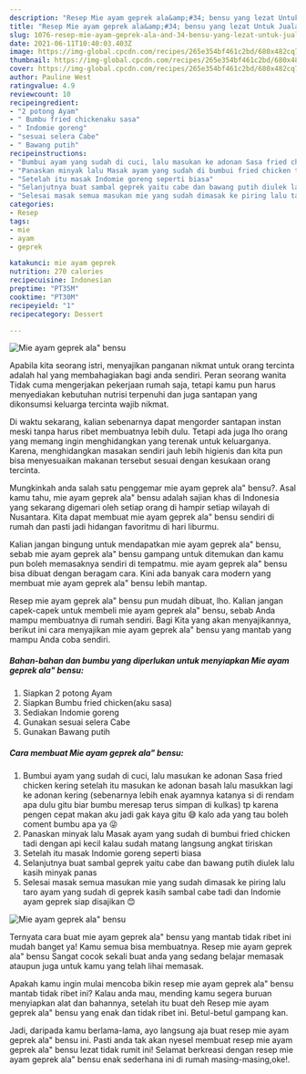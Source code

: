 ```yaml
---
description: "Resep Mie ayam geprek ala&amp;#34; bensu yang lezat Untuk Jualan"
title: "Resep Mie ayam geprek ala&amp;#34; bensu yang lezat Untuk Jualan"
slug: 1076-resep-mie-ayam-geprek-ala-and-34-bensu-yang-lezat-untuk-jualan
date: 2021-06-11T10:40:03.403Z
image: https://img-global.cpcdn.com/recipes/265e354bf461c2bd/680x482cq70/mie-ayam-geprek-ala-bensu-foto-resep-utama.jpg
thumbnail: https://img-global.cpcdn.com/recipes/265e354bf461c2bd/680x482cq70/mie-ayam-geprek-ala-bensu-foto-resep-utama.jpg
cover: https://img-global.cpcdn.com/recipes/265e354bf461c2bd/680x482cq70/mie-ayam-geprek-ala-bensu-foto-resep-utama.jpg
author: Pauline West
ratingvalue: 4.9
reviewcount: 10
recipeingredient:
- "2 potong Ayam"
- " Bumbu fried chickenaku sasa"
- " Indomie goreng"
- "sesuai selera Cabe"
- " Bawang putih"
recipeinstructions:
- "Bumbui ayam yang sudah di cuci, lalu masukan ke adonan Sasa fried chicken kering setelah itu masukan ke adonan basah lalu masukkan lagi ke adonan kering (sebenarnya lebih enak ayamnya katanya si di rendam apa dulu gitu biar bumbu meresap terus simpan di kulkas) tp karena pengen cepat makan aku jadi gak kaya gitu 😅 kalo ada yang tau boleh coment bumbu apa ya 😜"
- "Panaskan minyak lalu Masak ayam yang sudah di bumbui fried chicken tadi dengan api kecil kalau sudah matang langsung angkat tiriskan"
- "Setelah itu masak Indomie goreng seperti biasa"
- "Selanjutnya buat sambal geprek yaitu cabe dan bawang putih diulek lalu kasih minyak panas"
- "Selesai masak semua masukan mie yang sudah dimasak ke piring lalu taro ayam yang sudah di geprek kasih sambal cabe tadi dan Indomie ayam geprek siap disajikan 😊"
categories:
- Resep
tags:
- mie
- ayam
- geprek

katakunci: mie ayam geprek 
nutrition: 270 calories
recipecuisine: Indonesian
preptime: "PT35M"
cooktime: "PT30M"
recipeyield: "1"
recipecategory: Dessert

---
```



![Mie ayam geprek ala&#34; bensu](https://img-global.cpcdn.com/recipes/265e354bf461c2bd/680x482cq70/mie-ayam-geprek-ala-bensu-foto-resep-utama.jpg)

Apabila kita seorang istri, menyajikan panganan nikmat untuk orang tercinta adalah hal yang membahagiakan bagi anda sendiri. Peran seorang  wanita Tidak cuma mengerjakan pekerjaan rumah saja, tetapi kamu pun harus menyediakan kebutuhan nutrisi terpenuhi dan juga santapan yang dikonsumsi keluarga tercinta wajib nikmat.

Di waktu  sekarang, kalian sebenarnya dapat mengorder santapan instan meski tanpa harus ribet membuatnya lebih dulu. Tetapi ada juga lho orang yang memang ingin menghidangkan yang terenak untuk keluarganya. Karena, menghidangkan masakan sendiri jauh lebih higienis dan kita pun bisa menyesuaikan makanan tersebut sesuai dengan kesukaan orang tercinta. 



Mungkinkah anda salah satu penggemar mie ayam geprek ala&#34; bensu?. Asal kamu tahu, mie ayam geprek ala&#34; bensu adalah sajian khas di Indonesia yang sekarang digemari oleh setiap orang di hampir setiap wilayah di Nusantara. Kita dapat membuat mie ayam geprek ala&#34; bensu sendiri di rumah dan pasti jadi hidangan favoritmu di hari liburmu.

Kalian jangan bingung untuk mendapatkan mie ayam geprek ala&#34; bensu, sebab mie ayam geprek ala&#34; bensu gampang untuk ditemukan dan kamu pun boleh memasaknya sendiri di tempatmu. mie ayam geprek ala&#34; bensu bisa dibuat dengan beragam cara. Kini ada banyak cara modern yang membuat mie ayam geprek ala&#34; bensu lebih mantap.

Resep mie ayam geprek ala&#34; bensu pun mudah dibuat, lho. Kalian jangan capek-capek untuk membeli mie ayam geprek ala&#34; bensu, sebab Anda mampu membuatnya di rumah sendiri. Bagi Kita yang akan menyajikannya, berikut ini cara menyajikan mie ayam geprek ala&#34; bensu yang mantab yang mampu Anda coba sendiri.

<!--inarticleads1-->

##### Bahan-bahan dan bumbu yang diperlukan untuk menyiapkan Mie ayam geprek ala&#34; bensu:

1. Siapkan 2 potong Ayam
1. Siapkan  Bumbu fried chicken(aku sasa)
1. Sediakan  Indomie goreng
1. Gunakan sesuai selera Cabe
1. Gunakan  Bawang putih




<!--inarticleads2-->

##### Cara membuat Mie ayam geprek ala&#34; bensu:

1. Bumbui ayam yang sudah di cuci, lalu masukan ke adonan Sasa fried chicken kering setelah itu masukan ke adonan basah lalu masukkan lagi ke adonan kering (sebenarnya lebih enak ayamnya katanya si di rendam apa dulu gitu biar bumbu meresap terus simpan di kulkas) tp karena pengen cepat makan aku jadi gak kaya gitu 😅 kalo ada yang tau boleh coment bumbu apa ya 😜
1. Panaskan minyak lalu Masak ayam yang sudah di bumbui fried chicken tadi dengan api kecil kalau sudah matang langsung angkat tiriskan
1. Setelah itu masak Indomie goreng seperti biasa
1. Selanjutnya buat sambal geprek yaitu cabe dan bawang putih diulek lalu kasih minyak panas
1. Selesai masak semua masukan mie yang sudah dimasak ke piring lalu taro ayam yang sudah di geprek kasih sambal cabe tadi dan Indomie ayam geprek siap disajikan 😊
<img src="https://img-global.cpcdn.com/steps/24fc08266c13dca1/160x128cq70/mie-ayam-geprek-ala-bensu-langkah-memasak-5-foto.jpg" alt="Mie ayam geprek ala&#34; bensu">



Ternyata cara buat mie ayam geprek ala&#34; bensu yang mantab tidak ribet ini mudah banget ya! Kamu semua bisa membuatnya. Resep mie ayam geprek ala&#34; bensu Sangat cocok sekali buat anda yang sedang belajar memasak ataupun juga untuk kamu yang telah lihai memasak.

Apakah kamu ingin mulai mencoba bikin resep mie ayam geprek ala&#34; bensu mantab tidak ribet ini? Kalau anda mau, mending kamu segera buruan menyiapkan alat dan bahannya, setelah itu buat deh Resep mie ayam geprek ala&#34; bensu yang enak dan tidak ribet ini. Betul-betul gampang kan. 

Jadi, daripada kamu berlama-lama, ayo langsung aja buat resep mie ayam geprek ala&#34; bensu ini. Pasti anda tak akan nyesel membuat resep mie ayam geprek ala&#34; bensu lezat tidak rumit ini! Selamat berkreasi dengan resep mie ayam geprek ala&#34; bensu enak sederhana ini di rumah masing-masing,oke!.

